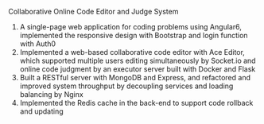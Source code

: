 Collaborative Online Code Editor and Judge System
1. A single-page web application for coding problems using Angular6, implemented the responsive design with Bootstrap and login function with Auth0
2. Implemented a web-based collaborative code editor with Ace Editor, which supported multiple users editing simultaneously by Socket.io and online code judgment by an executor server built with Docker and Flask
3. Built a RESTful server with MongoDB and Express, and refactored and improved system throughput by decoupling services and loading balancing by Nginx
4. Implemented the Redis cache in the back-end to support code rollback and updating
